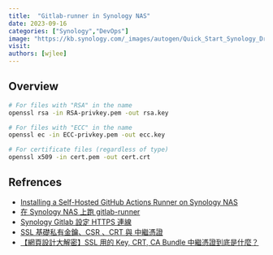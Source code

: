 ```yaml
---
title:  "Gitlab-runner in Synology NAS"
date: 2023-09-16
categories: ["Synology","DevOps"]
image: "https://kb.synology.com/_images/autogen/Quick_Start_Synology_Drive_admin/1.png"
visit:
authors: [wjlee]
---
```


## Overview


``` bash
# For files with "RSA" in the name
openssl rsa -in RSA-privkey.pem -out rsa.key

# For files with "ECC" in the name
openssl ec -in ECC-privkey.pem -out ecc.key

# For certificate files (regardless of type)
openssl x509 -in cert.pem -out cert.crt
```

## Refrences
* [Installing a Self-Hosted GitHub Actions Runner on Synology NAS](https://oleksandrkirichenko.com/blog/github-runner-on-synology/)
* [在 Synology NAS 上跑 gitlab-runner](https://viml.nchc.org.tw/archive_blog_759/)
* [Synology Gitlab 設定 HTTPS 連線](https://medium.com/@alex_cheng_9527/synology-gitlab-%E8%A8%AD%E5%AE%9A-https-%E9%80%A3%E7%B7%9A-376c2e933fd2)
* [SSL 基礎私有金鑰、CSR 、CRT 與 中繼憑證](https://haway.30cm.gg/ssl-key-csr-crt-pem/)
* [【網頁設計大解密】SSL 用的 Key, CRT, CA Bundle 中繼憑證到底是什麼？](https://simular.co/blog/post/75-crt-ca-bundle-%E5%88%B0%E5%BA%95%E6%98%AF%E4%BB%80%E9%BA%BC)
